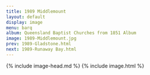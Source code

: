 ```yaml
---
title: 1989 Middlemount
layout: default
display: image
menu: barq
album: Queensland Baptist Churches from 1851 Album
image: 1989-Middlemount.jpg
prev: 1989-Gladstone.html
next: 1989-Runaway Bay.html
---
```

{% include image-head.md %}
{% include image.html %}